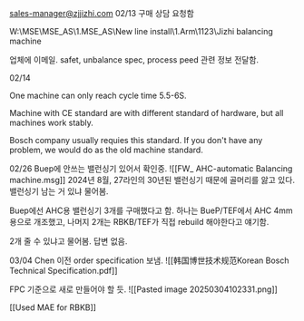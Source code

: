 sales-manager@zjjizhi.com
02/13 구매 상담 요청함

W:\MSE\MSE_AS\1.MSE_AS\New line install\1.Arm\1123\Jizhi balancing machine


업체에 이메일.
safet, unbalance spec, process peed 관련 정보 전달함.


02/14

One machine can only reach cycle time 5.5-6S.

Machine with CE standard are with different standard of hardware, but all machines work stably.

Bosch company usually requies this standard. If you don't have any problem, we would do as the old machine standard.



02/26 Buep에 안쓰는 밸런싱기 있어서 확인중.
![[FW_ AHC-automatic Balancing machine.msg]]
2024년 8월, 27라인의 30년된 밸런싱기 때문에 골머리를 앓고 있다. 밸런싱기 남는 거 있냐 물어봄. 

Buep에선 AHC용 밸런싱기 3개를 구매했다고 함. 하나는 BueP/TEF에서 AHC 4mm용으로 개조했고, 나머지 2개는 RBKB/TEF가 직접 rebuild 해야한다고 얘기함.

2개 줄 수 있냐고 물어봄. 답변 없음.








03/04 Chen 이전 order specification 보냄.
![[韩国博世技术规范Korean Bosch Technical Specification.pdf]]

FPC 기준으로 새로 만들어야 할 듯.
![[Pasted image 20250304102331.png]]



[[Used MAE for RBKB]]

